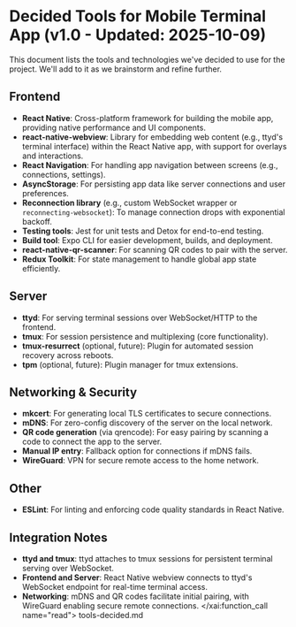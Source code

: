 # Decided Tools for Mobile Terminal App (v1.0 - Updated: 2025-10-09)

This document lists the tools and technologies we've decided to use for the project. We'll add to it as we brainstorm and refine further.

## Frontend
- **React Native**: Cross-platform framework for building the mobile app, providing native performance and UI components.
- **react-native-webview**: Library for embedding web content (e.g., ttyd's terminal interface) within the React Native app, with support for overlays and interactions.
- **React Navigation**: For handling app navigation between screens (e.g., connections, settings).
- **AsyncStorage**: For persisting app data like server connections and user preferences.
- **Reconnection library** (e.g., custom WebSocket wrapper or `reconnecting-websocket`): To manage connection drops with exponential backoff.
- **Testing tools**: Jest for unit tests and Detox for end-to-end testing.
- **Build tool**: Expo CLI for easier development, builds, and deployment.
- **react-native-qr-scanner**: For scanning QR codes to pair with the server.
- **Redux Toolkit**: For state management to handle global app state efficiently.

## Server
- **ttyd**: For serving terminal sessions over WebSocket/HTTP to the frontend.
- **tmux**: For session persistence and multiplexing (core functionality).
- **tmux-resurrect** (optional, future): Plugin for automated session recovery across reboots.
- **tpm** (optional, future): Plugin manager for tmux extensions.

## Networking & Security
- **mkcert**: For generating local TLS certificates to secure connections.
- **mDNS**: For zero-config discovery of the server on the local network.
- **QR code generation** (via qrencode): For easy pairing by scanning a code to connect the app to the server.
- **Manual IP entry**: Fallback option for connections if mDNS fails.
- **WireGuard**: VPN for secure remote access to the home network.

## Other
- **ESLint**: For linting and enforcing code quality standards in React Native.

## Integration Notes
- **ttyd and tmux**: ttyd attaches to tmux sessions for persistent terminal serving over WebSocket.
- **Frontend and Server**: React Native webview connects to ttyd's WebSocket endpoint for real-time terminal access.
- **Networking**: mDNS and QR codes facilitate initial pairing, with WireGuard enabling secure remote connections.</content>
</xai:function_call name="read">
<parameter name="filePath">tools-decided.md